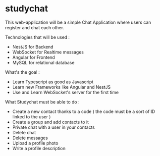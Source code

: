 # studychat

This web-application will be a simple Chat Application where users can register and chat each other.

Technologies that will be used :
  - NestJS for Backend
  - WebSocket for Realtime messages
  - Angular for Frontend
  - MySQL for relational database

What's the goal : 
  - Learn Typescript as good as Javascript
  - Learn new Frameworks like Angular and NestJS
  - Use and Learn WebSocket's server for the first time

What Studychat must be able to do :
  - Create a new contact thanks to a code ( the code must be a sort of ID linked to the user )
  - Create a group and add contacts to it
  - Private chat with a user in your contacts
  - Delete chat
  - Delete messages
  - Upload a profile photo
  - Write a profile description

